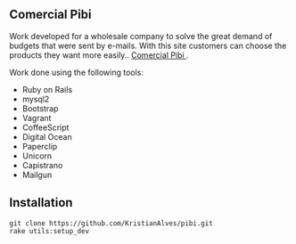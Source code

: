 ## Comercial Pibi

Work developed for a wholesale company to solve the great demand of budgets that were sent by e-mails. With this site customers can choose the products they want more easily.. [Comercial Pibi ](http://comercialpibi.com.br).

Work done using the following tools:
- Ruby on Rails
- mysql2
- Bootstrap
- Vagrant
- CoffeeScript
- Digital Ocean
- Paperclip
- Unicorn
- Capistrano
- Mailgun

## Installation

    git clone https://github.com/KristianAlves/pibi.git
    rake utils:setup_dev
 
 